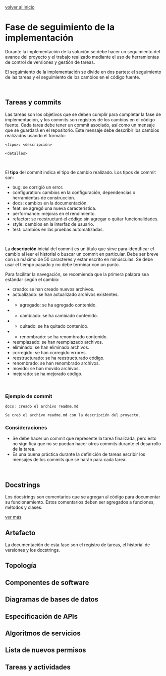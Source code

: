 [volver al inicio](/readme.md)

# Fase de seguimiento de la implementación

Durante la implementación de la solución se debe hacer un seguimiento del avance del proyecto y el trabajo realizado mediante el uso de herramientas de control de versiones y gestión de tareas.

El seguimiento de la implementación se divide en dos partes: el seguimiento de las tareas y el seguimiento de los cambios en el código fuente.

<br/>


## Tareas y commits

Las tareas son los objetivos que se deben cumplir para completar la fase de implementación, y los commits son registros de los cambios en el código fuente. Cada tarea debe tener un commit asociado, así como un mensaje que se guardará en el repositorio. Este mensaje debe describir los cambios realizados usando el formato:

```
<tipo>: <descripción>

<detalles>
```

<br/>

El **tipo** del commit indica el tipo de cambio realizado. Los tipos de commit son:

- bug: se corrigió un error.
- configuration: cambios en la configuración, dependencias o herramientas de construcción.
- docs: cambios en la documentación.
- feat: se agregó una nueva característica.
- performance: mejoras en el rendimiento.
- refactor: se reestructuró el código sin agregar o quitar funcionalidades.
- style: cambios en la interfaz de usuario.
- test: cambios en las pruebas automatizadas.


<br/>

La **descripción** inicial del commit es un título que sirve para identificar el cambio al leer el historial o buscar un commit en particular. Debe ser breve con un máximo de 50 caracteres y estar escrito en minúsculas. Se debe usar el tiempo pasado y no debe terminar con un punto.

Para facilitar la navegación, se recomienda que la primera palabra sea estándar según el cambio:

- creado: se han creado nuevos archivos.
- actualizado: se han actualizado archivos existentes.
- - agregado: se ha agregado contenido.
- - cambiado: se ha cambiado contenido.
- - quitado: se ha quitado contenido.
- - renombrado: se ha renombrado contenido.
- reemplazado: se han reemplazado archivos.
- eliminado: se han eliminado archivos.
- corregido: se han corregido errores.
- reestructurado: se ha reestructurado código.
- renombrado: se han renombrado archivos.
- movido: se han movido archivos.
- mejorado: se ha mejorado código.

<br/>


### Ejemplo de commit

```
docs: creado el archivo readme.md

Se creó el archivo readme.md con la descripción del proyecto.
```


### Consideraciones

- Se debe hacer un commit que represente la tarea finalizada, pero esto no significa que no se puedan hacer otros commits durante el desarrollo de la tarea.
- Es una buena práctica durante la definición de tareas escribir los mensajes de los commits que se harán para cada tarea.


<br/>

## Docstrings

Los docstrings son comentarios que se agregan al código para documentar su funcionamiento. Estos comentarios deben ser agregados a funciones, métodos y clases.

[ver más](../textos/c%C3%B3digo.md#docstrings)


## Artefacto

La documentación de esta fase son el registro de tareas, el historial de versiones y los docstrings.

## Topología

## Componentes de software

## Diagramas de bases de datos

## Especificación de APIs

## Algoritmos de servicios

## Lista de nuevos permisos

## Tareas y actividades